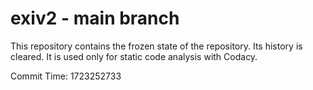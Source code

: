 # exiv2 - main branch

This repository contains the frozen state of the repository.
Its history is cleared. It is used only for static code
analysis with Codacy.

Commit Time: 1723252733